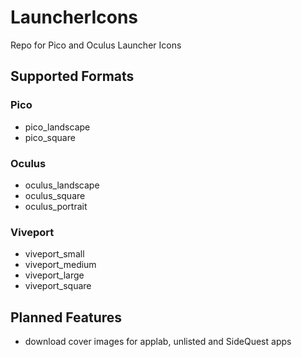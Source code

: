 # LauncherIcons
Repo for Pico and Oculus Launcher Icons
## Supported Formats
### Pico
- pico_landscape
- pico_square
### Oculus
- oculus_landscape
- oculus_square
- oculus_portrait
### Viveport
- viveport_small
- viveport_medium
- viveport_large
- viveport_square
## Planned Features
- download cover images for applab, unlisted and SideQuest apps

